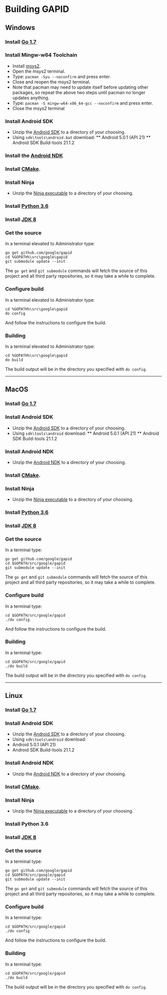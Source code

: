 # Building GAPID

## Windows

### Install [Go 1.7](https://storage.googleapis.com/golang/go1.7.5.windows-amd64.msi)

### Install Mingw-w64 Toolchain
* Install [msys2](http://repo.msys2.org/distrib/x86_64/msys2-x86_64-20161025.exe).
* Open the msys2 terminal.
* Type: `pacman -Syu --noconfirm` and press enter.
* Close and reopen the msys2 terminal.
* Note that pacman may need to update itself before updating other packages, so repeat the above two steps until pacman no longer updates anything.
* Type: `pacman -S mingw-w64-x86_64-gcc --noconfirm` and press enter.
* Close the msys2 terminal

### Install Android SDK
* Unzip the [Android SDK](https://dl.google.com/android/repository/tools_r25.2.3-windows.zip) to a directory of your choosing.
* Using `sdk\tools\android.bat` download:
  ** Android 5.0.1 (API 21)
  ** Android SDK Build-tools 21.1.2

### Install the [Android NDK](https://dl.google.com/android/repository/android-ndk-r13b-windows-x86_64.zip)

### Install [CMake](https://cmake.org/files/v3.7/cmake-3.7.1-win32-x86.msi).

### Install Ninja
* Unzip the [Ninja executable](https://github.com/ninja-build/ninja/releases/download/v1.7.2/ninja-win.zip) to a directory of your choosing.

### Install [Python 3.6](https://www.python.org/ftp/python/3.6.0/python-3.6.0-amd64.exe)

### Install [JDK 8](http://www.oracle.com/technetwork/java/javase/downloads/jdk8-downloads-2133151.html)

### Get the source
In a terminal elevated to Administrator type:
```
go get github.com/google/gapid
cd %GOPATH%\src\google\gapid
git submodule update --init
```
The `go get` and `git submodule` commands will fetch the source of this project and all third party repositories, so it may take a while to complete.

### Configure build
In a terminal elevated to Administrator type:
```
cd %GOPATH%\src\google\gapid
do config
```
And follow the instructions to configure the build.

### Building
In a terminal elevated to Administrator type:
```
cd %GOPATH%\src\google\gapid
do build
```
The build output will be in the directory you specified with `do config`.

---

## MacOS

### Install [Go 1.7](https://storage.googleapis.com/golang/go1.7.5.darwin-amd64.pkg)

### Install Android SDK
* Unzip the [Android SDK](https://dl.google.com/android/repository/tools_r25.2.3-macosx.zip) to a directory of your choosing.
* Using `sdk\tools\android` download:
  ** Android 5.0.1 (API 21)
  ** Android SDK Build-tools 21.1.2

### Install Android NDK
* Unzip the [Android NDK](https://dl.google.com/android/repository/android-ndk-r13b-darwin-x86_64.zip) to a directory of your choosing.

### Install [CMake](https://cmake.org/files/v3.7/cmake-3.7.1-Darwin-x86_64.dmg).

### Install Ninja
* Unzip the [Ninja executable](https://github.com/ninja-build/ninja/releases/download/v1.7.2/ninja-mac.zip) to a directory of your choosing.

### Install [Python 3.6](https://www.python.org/ftp/python/3.6.0/python-3.6.0-macosx10.6.pkg)

### Install [JDK 8](http://www.oracle.com/technetwork/java/javase/downloads/jdk8-downloads-2133151.html)

### Get the source
In a terminal type:
```
go get github.com/google/gapid
cd $GOPATH/src/google/gapid
git submodule update --init
```
The `go get` and `git submodule` commands will fetch the source of this project and all third party repositories, so it may take a while to complete.

### Configure build
In a terminal type:
```
cd $GOPATH/src/google/gapid
./do config
```
And follow the instructions to configure the build.

### Building
In a terminal type:
```
cd $GOPATH/src/google/gapid
./do build
```
The build output will be in the directory you specified with `do config`.

---

## Linux

### Install [Go 1.7](https://storage.googleapis.com/golang/go1.7.5.linux-amd64.tar.gz)

### Install Android SDK
* Unzip the [Android SDK](https://dl.google.com/android/repository/tools_r25.2.3-linux.zip) to a directory of your choosing.
* Using `sdk\tools\android` download:
 * Android 5.0.1 (API 21)
 * Android SDK Build-tools 21.1.2

### Install Android NDK
* Unzip the [Android NDK](https://dl.google.com/android/repository/android-ndk-r13b-linux-x86_64.zip) to a directory of your choosing.

### Install [CMake](https://cmake.org/files/v3.7/cmake-3.7.1-Linux-x86_64.sh).

### Install Ninja
* Unzip the [Ninja executable](https://github.com/ninja-build/ninja/releases/download/v1.7.2/ninja-linux.zip) to a directory of your choosing.

### Install Python 3.6

### Install [JDK 8](http://www.oracle.com/technetwork/java/javase/downloads/jdk8-downloads-2133151.html)

### Get the source
In a terminal type:
```
go get github.com/google/gapid
cd $GOPATH/src/google/gapid
git submodule update --init
```
The `go get` and `git submodule` commands will fetch the source of this project and all third party repositories, so it may take a while to complete.

### Configure build
In a terminal type:
```
cd $GOPATH/src/google/gapid
./do config
```
And follow the instructions to configure the build.

### Building
In a terminal type:
```
cd $GOPATH/src/google/gapid
./do build
```
The build output will be in the directory you specified with `do config`.

